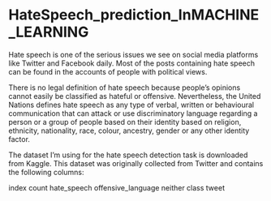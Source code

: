 # HateSpeech_prediction_InMACHINE_LEARNING

Hate speech is one of the serious issues we see on social media platforms like Twitter and Facebook daily. Most of the posts containing hate speech can be 
found in the accounts of people with political views. 

There is no legal definition of hate speech because people’s opinions cannot easily be classified as hateful or offensive. 
Nevertheless, the United Nations defines hate speech as any type of verbal, written or behavioural communication that can attack or use discriminatory 
language regarding a person or a group of people based on their identity based on religion, ethnicity, nationality, race, colour, ancestry, gender or 
any other identity factor.

The dataset I’m using for the hate speech detection task is downloaded from Kaggle. This dataset was originally collected from Twitter and contains the 
following columns:

index
count
hate_speech
offensive_language
neither 
class
tweet 
